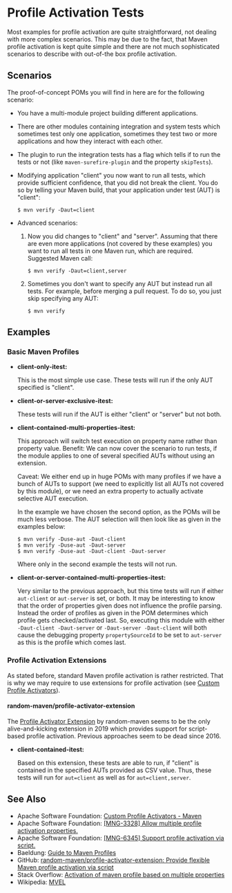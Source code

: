 # Profile Activation Tests

Most examples for profile activation are quite straightforward, not dealing with
more complex scenarios. This may be due to the fact, that Maven profile activation
is kept quite simple and there are not much sophisticated scenarios to describe with
out-of-the box profile activation.

## Scenarios

The proof-of-concept POMs you will find in here are for the following scenario: 

* You have a multi-module project building different applications.

* There are other modules containing integration and system tests which sometimes
    test only one application, sometimes they test two or more applications and
    how they interact with each other.

* The plugin to run the integration tests has a flag which tells if to run
    the tests or not (like `maven-surefire-plugin` and the property `skipTests`).

* Modifying application "client" you now want to run all tests, which provide
    sufficient confidence, that you did not break the client. You do so by telling
    your Maven build, that your application under test (AUT) is "client":
    
    ```text
    $ mvn verify -Daut=client
    ```

* Advanced scenarios:

    1. Now you did changes to "client" and "server". Assuming that
        there are even more applications (not covered by these examples) you want to
        run all tests in one Maven run, which are required. Suggested Maven call:

        ```text
        $ mvn verify -Daut=client,server
        ```

    2. Sometimes you don't want to specify any AUT but instead run all tests. For example,
        before merging a pull request. To do so, you just skip specifying any AUT:
        
        ```text
        $ mvn verify
        ```

## Examples

### Basic Maven Profiles

* **client-only-itest:**

    This is the most simple use case. These tests will run if the only AUT specified
    is "client".
    
* **client-or-server-exclusive-itest:**

    These tests will run if the AUT is either "client" or "server" but not both.

* **client-contained-multi-properties-itest:**

    This approach will switch test execution on property name rather than property value.
    Benefit: We can now cover the scenario to run tests, if the module applies to one
    of several specified AUTs without using an extension.
    
    Caveat: We either end up in huge POMs with many profiles if we have a bunch of
    AUTs to support (we need to explicitly list all AUTs not covered by this module), or
    we need an extra property to actually activate selective AUT execution.
    
    In the example we have chosen the second option, as the POMs will be much less
    verbose. The AUT selection will then look like as given in the examples below:
    
    ```text
    $ mvn verify -Duse-aut -Daut-client
    $ mvn verify -Duse-aut -Daut-server
    $ mvn verify -Duse-aut -Daut-client -Daut-server
    ``` 

    Where only in the second example the tests will not run.

* **client-or-server-contained-multi-properties-itest:**

    Very similar to the previous approach, but this time tests will run if either
    `aut-client` or `aut-server` is set, or both. It may be interesting to know that
    the order of properties given does not influence the profile parsing. Instead the
    order of profiles as given in the POM determines which profile gets checked/activated
    last. So, executing this module with either `-Daut-client -Daut-server` or
    `-Daut-server -Daut-client` will both cause the debugging property `propertySourceId`
    to be set to `aut-server` as this is the profile which comes last.

### Profile Activation Extensions

As stated before, standard Maven profile activation is rather restricted. That is
why we may require to use extensions for profile activation (see [Custom Profile Activators][ASF-Wiki-ProfileActivators]).

#### random-maven/profile-activator-extension

The [Profile Activator Extension][profile-activator-extension] by random-maven seems
to be the only alive-and-kicking extension in 2019 which provides support for
script-based profile activation. Previous approaches seem to be dead since 2016.

* **client-contained-itest:**

    Based on this extension, these tests are able to run, if "client" is contained in
    the specified AUTs provided as CSV value. Thus, these tests will run for
    `aut=client` as well as for `aut=client,server`.

## See Also

* Apache Software Foundation: [Custom Profile Activators - Maven][ASF-Wiki-ProfileActivators]
* Apache Software Foundation: [\[MNG-3328\] Allow multiple profile activation properties.][MNG-3328]
* Apache Software Foundation: [\[MNG-6345\] Support profile activation via script.][MNG-6345]
* Baeldung: [Guide to Maven Profiles][baeldung-maven-profiles]
* GitHub: [random-maven/profile-activator-extension: Provide flexible Maven profile activation via script][profile-activator-extension]
* Stack Overflow: [Activation of maven profile based on multiple properties][stackoverflow-5417437]
* Wikipedia: [MVEL][wikipedia-en-mvel]

[ASF-Wiki-ProfileActivators]: <https://cwiki.apache.org/confluence/display/MAVENOLD/Custom+Profile+Activators> "Custom Profile Activators - Maven - Apache Software Foundation"
[baeldung-maven-profiles]: <https://www.baeldung.com/maven-profiles> "Guide to Maven Profiles | Baeldung"
[MNG-3328]: <https://issues.apache.org/jira/browse/MNG-3328> "[MNG-3328] Allow multiple profile activation properties. - ASF JIRA"
[MNG-6345]: <https://issues.apache.org/jira/browse/MNG-6345> "[MNG-6345] Support profile activation via script. - ASF JIRA"
[profile-activator-extension]: <https://github.com/random-maven/profile-activator-extension> "random-maven/profile-activator-extension: Provide flexible Maven profile activation via script"
[stackoverflow-5417437]: <https://stackoverflow.com/questions/5417437/activation-of-maven-profile-based-on-multiple-properties> "Activation of maven profile based on multiple properties - Stack Overflow"
[wikipedia-en-mvel]: <https://en.wikipedia.org/wiki/MVEL> "MVEL - Wikipedia"
